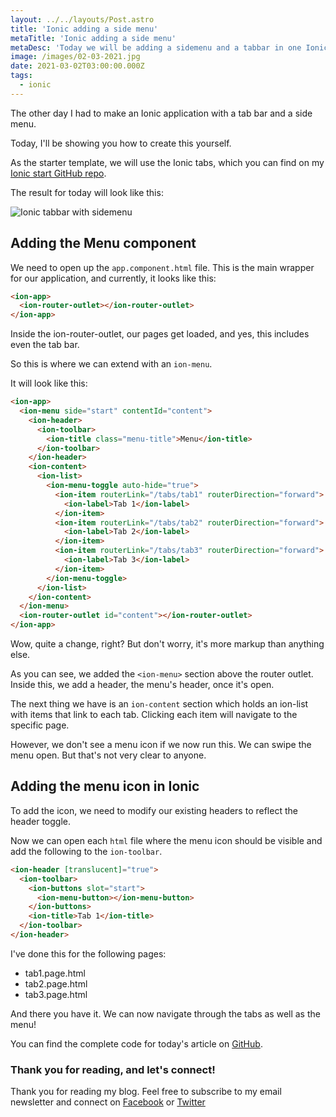 ```yaml
---
layout: ../../layouts/Post.astro
title: 'Ionic adding a side menu'
metaTitle: 'Ionic adding a side menu'
metaDesc: 'Today we will be adding a sidemenu and a tabbar in one Ionic application'
image: /images/02-03-2021.jpg
date: 2021-03-02T03:00:00.000Z
tags:
  - ionic
---
```


The other day I had to make an Ionic application with a tab bar and a side menu.

Today, I'll be showing you how to create this yourself.

As the starter template, we will use the Ionic tabs, which you can find on my [Ionic start GitHub repo](https://github.com/rebelchris/ionic-app).

The result for today will look like this:

![Ionic tabbar with sidemenu](https://cdn.hashnode.com/res/hashnode/image/upload/v1614235408399/0JhQhrDvJ.gif)

## Adding the Menu component

We need to open up the `app.component.html` file. This is the main wrapper for our application, and currently, it looks like this:

```html
<ion-app>
  <ion-router-outlet></ion-router-outlet>
</ion-app>
```

Inside the ion-router-outlet, our pages get loaded, and yes, this includes even the tab bar.

So this is where we can extend with an `ion-menu`.

It will look like this:

```html
<ion-app>
  <ion-menu side="start" contentId="content">
    <ion-header>
      <ion-toolbar>
        <ion-title class="menu-title">Menu</ion-title>
      </ion-toolbar>
    </ion-header>
    <ion-content>
      <ion-list>
        <ion-menu-toggle auto-hide="true">
          <ion-item routerLink="/tabs/tab1" routerDirection="forward">
            <ion-label>Tab 1</ion-label>
          </ion-item>
          <ion-item routerLink="/tabs/tab2" routerDirection="forward">
            <ion-label>Tab 2</ion-label>
          </ion-item>
          <ion-item routerLink="/tabs/tab3" routerDirection="forward">
            <ion-label>Tab 3</ion-label>
          </ion-item>
        </ion-menu-toggle>
      </ion-list>
    </ion-content>
  </ion-menu>
  <ion-router-outlet id="content"></ion-router-outlet>
</ion-app>
```

Wow, quite a change, right? But don't worry, it's more markup than anything else.

As you can see, we added the `<ion-menu>` section above the router outlet.
Inside this, we add a header, the menu's header, once it's open.

The next thing we have is an `ion-content` section which holds an ion-list with items that link to each tab.
Clicking each item will navigate to the specific page.

However, we don't see a menu icon if we now run this. We can swipe the menu open. But that's not very clear to anyone.

## Adding the menu icon in Ionic

To add the icon, we need to modify our existing headers to reflect the header toggle.

Now we can open each `html` file where the menu icon should be visible and add the following to the `ion-toolbar`.

```html
<ion-header [translucent]="true">
  <ion-toolbar>
    <ion-buttons slot="start">
      <ion-menu-button></ion-menu-button>
    </ion-buttons>
    <ion-title>Tab 1</ion-title>
  </ion-toolbar>
</ion-header>
```

I've done this for the following pages:

- tab1.page.html
- tab2.page.html
- tab3.page.html

And there you have it. We can now navigate through the tabs as well as the menu!

You can find the complete code for today's article on [GitHub](https://github.com/rebelchris/ionic-app/tree/side-menu).

### Thank you for reading, and let's connect!

Thank you for reading my blog. Feel free to subscribe to my email newsletter and connect on [Facebook](https://www.facebook.com/DailyDevTipsBlog) or [Twitter](https://twitter.com/DailyDevTips1)
